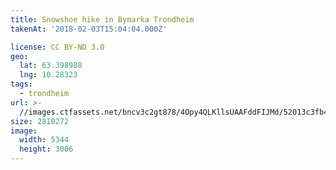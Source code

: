 ```yaml
---
title: Snowshoe hike in Bymarka Trondheim
takenAt: '2018-02-03T15:04:04.000Z'

license: CC BY-ND 3.0
geo:
  lat: 63.398988
  lng: 10.28323
tags:
  - trondheim
url: >-
  //images.ctfassets.net/bncv3c2gt878/4Opy4QLKllsUAAFddFIJMd/52013c3fb4a28939d1aa82e7f2bff7c6/snowshoe-hike-in-bymarka-trondheim_40062286821_o
size: 2810272
image:
  width: 5344
  height: 3006
---
```

